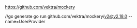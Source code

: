 https://github.com/vektra/mockery

//go generate go run github.com/vektra/mockery/v2@v2.18.0 --name=UserProvider